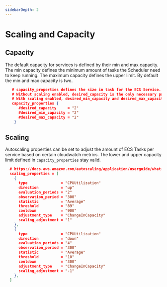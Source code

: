 ```yaml
---
sidebarDepth: 2
---
```


# Scaling and Capacity

## Capacity

The default capacity for services is defined by their min and max capacity. The min capacity defines the minimum amount of tasks the Scheduler need to keep running. The maximum capacity defines the upper limit. By default the min and max capacity is two.

```json
   # capacity_properties defines the size in task for the ECS Service.
   # Without scaling enabled, desired_capacity is the only necessary property
   # With scaling enabled, desired_min_capacity and desired_max_capacity define the lower and upper boundary in task size
   capacity_properties {
      #desired_capacity     = "2"
      #desired_min_capacity = "2"
      #desired_max_capacity = "2"
    }
```

## Scaling

Autoscaling properties can be set to adjust the amount of ECS Tasks per service based on certain cloudwatch metrics. The lower and upper capacity limit defined in `capacity_properties` stay valid.

```json
  # https://docs.aws.amazon.com/autoscaling/application/userguide/what-is-application-auto-scaling.html
  scaling_properties = [
    {
      type               = "CPUUtilization"
      direction          = "up"
      evaluation_periods = "2"
      observation_period = "300"
      statistic          = "Average"
      threshold          = "89"
      cooldown           = "900"
      adjustment_type    = "ChangeInCapacity"
      scaling_adjustment = "1"
    },
    {
      type               = "CPUUtilization"
      direction          = "down"
      evaluation_periods = "4"
      observation_period = "300"
      statistic          = "Average"
      threshold          = "10"
      cooldown           = "300"
      adjustment_type    = "ChangeInCapacity"
      scaling_adjustment = "-1"
    },
  ]
```

